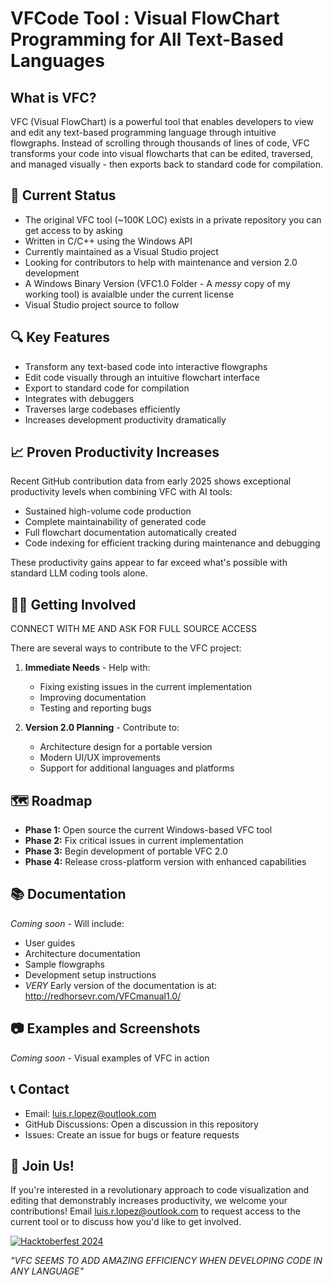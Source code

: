 
# VFCode Tool : Visual FlowChart Programming for All Text-Based Languages

## What is VFC?
VFC (Visual FlowChart) is a powerful tool that enables developers to view and edit any text-based programming language through intuitive flowgraphs. Instead of scrolling through thousands of lines of code, VFC transforms your code into visual flowcharts that can be edited, traversed, and managed visually - then exports back to standard code for compilation.

## 🚀 Current Status
- The original VFC tool (~100K LOC) exists in a private repository you can get access to by asking
- Written in C/C++ using the Windows API
- Currently maintained as a Visual Studio project
- Looking for contributors to help with maintenance and version 2.0 development
- A Windows Binary Version (VFC1.0 Folder - A *messy* copy of my working tool) is avaialble under the current license
- Visual Studio project source to follow

## 🔍 Key Features
- Transform any text-based code into interactive flowgraphs
- Edit code visually through an intuitive flowchart interface
- Export to standard code for compilation
- Integrates with debuggers
- Traverses large codebases efficiently
- Increases development productivity dramatically

## 📈 Proven Productivity Increases
Recent GitHub contribution data from early 2025 shows exceptional productivity levels when combining VFC with AI tools:
- Sustained high-volume code production
- Complete maintainability of generated code
- Full flowchart documentation automatically created
- Code indexing for efficient tracking during maintenance and debugging

These productivity gains appear to far exceed what's possible with standard LLM coding tools alone.

## 👨‍💻 Getting Involved

CONNECT WITH ME AND ASK FOR FULL SOURCE ACCESS

There are several ways to contribute to the VFC project:

1. **Immediate Needs** - Help with:
   - Fixing existing issues in the current implementation
   - Improving documentation
   - Testing and reporting bugs

2. **Version 2.0 Planning** - Contribute to:
   - Architecture design for a portable version
   - Modern UI/UX improvements
   - Support for additional languages and platforms

## 🗺️ Roadmap
- **Phase 1:** Open source the current Windows-based VFC tool
- **Phase 2:** Fix critical issues in current implementation
- **Phase 3:** Begin development of portable VFC 2.0
- **Phase 4:** Release cross-platform version with enhanced capabilities

## 📚 Documentation
*Coming soon* - Will include:
- User guides
- Architecture documentation
- Sample flowgraphs
- Development setup instructions
- *VERY* Early version of the documentation is at: http://redhorsevr.com/VFCmanual1.0/

## 📷 Examples and Screenshots
*Coming soon* - Visual examples of VFC in action

## 📞 Contact
- Email: luis.r.lopez@outlook.com
- GitHub Discussions: Open a discussion in this repository
- Issues: Create an issue for bugs or feature requests

## 🤝 Join Us!
If you're interested in a revolutionary approach to code visualization and editing that demonstrably increases productivity, we welcome your contributions! Email luis.r.lopez@outlook.com to request access to the current tool or to discuss how you'd like to get involved.

[![Hacktoberfest 2024](https://img.shields.io/badge/Hacktoberfest-2024-orange.svg)](https://hacktoberfest.com/)

*"VFC SEEMS TO ADD AMAZING EFFICIENCY WHEN DEVELOPING CODE IN ANY LANGUAGE"*
```

